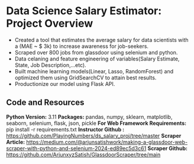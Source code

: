 # Data Science Salary Estimator: Project Overview
* Created a tool that estimates the average salary for data scientists with a (MAE ~ $ 3k) to increase awareness for job-seekers.
* Scraped over 800 jobs from glassdoor using selenium and python.
* Data celaning and feature engineering of variables(Salary Estimate, State, Job Description,...etc).
* Built machine learning models(Linear, Lasso, RandomForest) and optimized them using GridSearchCV to attain best results.
* Productionize our model using Flask API.

## Code and Resources
**Python Version:** 3.11
**Packages:** pandas, numpy, sklearn, matplotlib, seaborn, selenium, flask, json, pickle
**For Web Framework Requirements:** pip install -r requirements.txt
**Instructor Github :** https://github.com/PlayingNumbers/ds_salary_proj/tree/master
**Scraper Article:** https://medium.com/@arjunsatishwork/making-a-glassdoor-web-scraper-with-python-and-selenium-2024-ed89ec5d3c61
**Scraper Github:** https://github.com/ArjunxyzSatish/GlassdoorScraper/tree/main



